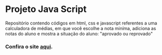 # Projeto Java Script

Repositório contendo códigos em html, css e javascript referentes a uma calculadora de médias, em que você escolhe a nota miníma, adiciona as notas do aluno e mostra a situação do aluno: "aprovado ou reprovado"

### Confira o site [aqui](https://ricardocarvalhogit.github.io/OficinaUbiqua/).
